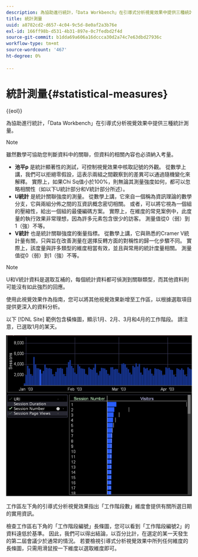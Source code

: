 ```yaml
---
description: 為協助進行統計，「Data Workbench」在引導式分析視覺效果中提供三種統計測量。
title: 統計測量
uuid: a8782cd2-d657-4c04-9c5d-8e0af2a3b76e
exl-id: 166ff98b-d531-4b31-897e-0c7fedbd2f4d
source-git-commit: b1dda69a606a16dccca30d2a74c7e63dbd27936c
workflow-type: tm+mt
source-wordcount: '467'
ht-degree: 0%

---
```


# 統計測量{#statistical-measures}

{{eol}}

為協助進行統計，「Data Workbench」在引導式分析視覺效果中提供三種統計測量。

>[!NOTE]
>
>雖然數學可協助您判斷資料中的關聯，但資料的相關內容也必須納入考量。

* **池平p** 是統計顯著性的測試，可控制視覺效果中核取記號的外觀。 從數學上講，我們可以拒絕零假設，這表示兩組之間觀察到的差異可以通過隨機變化來解釋。 實際上，如果Chi Sq值小於100%，則無論其測量強度如何，都可以忽略相關性（如以下U統計部分和V統計部分所述）。
* **U統計** 是統計關聯強度的測量。 從數學上講，它來自一個稱為資訊理論的數學分支，它與兩組分佈之間的互資訊概念密切相關。 或者，可以將它視為一個組的壓縮性，給出一個組的最優編碼方案。 實際上，在維度的常見案例中，此度量的執行效果非常理想，因為許多元素包含很少的訪客。 測量值從0（弱）到1（強）不等。
* **V統計** 也是統計關聯強度的衡量指標。 從數學上講，它與熟悉的Cramer V統計量有關，只與旨在改善測量在選擇反轉方面的對稱性的歸一化步驟不同。 實際上，該度量與許多類型的維度相當有效，並且與常用的統計度量相關。 測量值從0（弱）到1（強）不等。

>[!NOTE]
>
>U和V統計資料是選取互補的，每個統計資料都可偵測到關聯類型，而其他資料則可能沒有如此強烈的回應。

使用此視覺效果作為指南，您可以將其他視覺效果新增至工作區，以根據選取項目提供更深入的資料分析。

以下 [!DNL Site] 範例包含橫條圖，顯示1月、2月、3月和4月的工作階段。 請注意，已選取1月的某天。

![](assets/vis_GuidedAnalysis_withVis.png)

工作區左下角的引導式分析視覺效果指出「工作階段數」維度會提供有關所選日期的實用資訊。

檢查工作區右下角的「工作階段編號」長條圖，您可以看到「工作階段編號2」的資料遠低於基準。 因此，我們可以得出結論，以百分比計，在選定的某一天發生的第二屆會議少於通常的情況。 若要檢視引導式分析視覺效果中所列任何維度的長條圖，只需用滑鼠按一下維度以選取維度即可。

